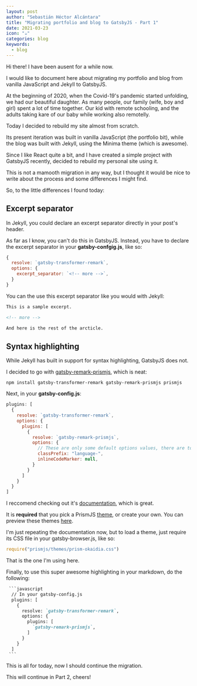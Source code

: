 ```yaml
---
layout: post
author: "Sebastián Héctor Alcántara"
title: "Migrating portfolio and blog to GatsbyJS - Part 1"
date: 2021-03-23
icon: "☕️"
categories: blog
keywords:
  - blog
---
```


Hi there! I have been ausent for a while now.

I would like to document here about migrating my portfolio and blog from vanilla JavaScript and Jekyll to GatsbyJS.

<!-- more -->

At the beginning of 2020, when the Covid-19's pandemic started unfolding, we had our beautiful daughter.
As many people, our family (wife, boy and girl) spent a lot of time together.
Our kid with remote schooling, and the adults taking kare of our baby while working also remotelly.

Today I decided to rebuild my site almost from scratch.

Its present iteration was built in vanilla JavaScript (the portfolio bit), while the blog was built with Jekyll, using the Minima theme (which is awesome).

Since I like React quite a bit, and I have created a simple project with GatsbyJS recently, decided to rebuild my personal site using it.

This is not a mamooth migration in any way, but I thought it would be nice to write about the process and some differences I might find.

So, to the little differences I found today:

## Excerpt separator

In Jekyll, you could declare an excerpt separator directly in your post's header.

As far as I know, you can't do this in GatsbyJS.
Instead, you have to declare the excerpt separator in your **gatsby-confgig.js**, like so:

```javascript
{
  resolve: `gatsby-transformer-remark`,
  options: {
    excerpt_separator: `<!-- more -->`,
  }
}
```

You can the use this excerpt separator like you would with Jekyll:

```markdown
This is a sample excerpt.

<!-- more -->

And here is the rest of the arcticle.
```

## Syntax highlighting

While Jekyll has built in support for syntax highlighting, GatsbyJS does not.

I decided to go with [gatsby-remark-prismjs](https://www.gatsbyjs.com/plugins/gatsby-remark-prismjs/), which is neat:

```language-none
npm install gatsby-transformer-remark gatsby-remark-prismjs prismjs
```

Next, in your **gatsby-config.js**:

```javascript
plugins: [
  {
    resolve: `gatsby-transformer-remark`,
    options: {
      plugins: [
        {
          resolve: `gatsby-remark-prismjs`,
          options: {
            // These are only some default options values, there are tons of options:
            classPrefix: "language-",
            inlineCodeMarker: null,
          }
        }
      ]
    }
  }
]    
```

I reccomend checking out it's [documentation](https://www.gatsbyjs.com/plugins/gatsby-remark-prismjs/), which is great.

It is **required** that you pick a PrismJS [theme](https://github.com/PrismJS/prism/tree/1d5047df37aacc900f8270b1c6215028f6988eb1/themes), or create your own. You can preview these themes [here](http://prismjs.com/).

I'm just repeating the documentation now, but to load a theme, just require its CSS file in your gatsby-browser.js, like so:

```javascript
require("prismjs/themes/prism-okaidia.css")
```
That is the one I'm using here.

Finally, to use this super awesome highlighting in your markdown, do the following:

```markdown
 ```javascript
  // In your gatsby-config.js
  plugins: [
    {
      resolve: `gatsby-transformer-remark`,
      options: {
        plugins: [
          `gatsby-remark-prismjs`,
        ]
      }
    }
  ]
 ```
```

This is all for today, now I should continue the migration.

This will continue in Part 2, cheers!